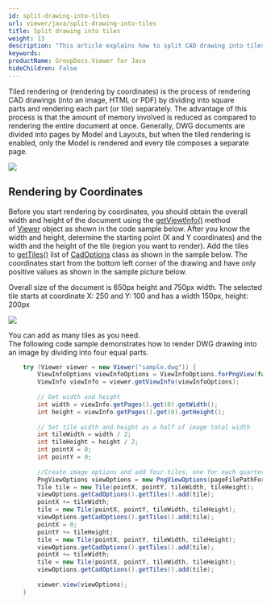 ```yaml
---
id: split-drawing-into-tiles
url: viewer/java/split-drawing-into-tiles
title: Split drawing into tiles
weight: 13
description: "This article explains how to split CAD drawing into tiles with GroupDocs.Viewer within your Java applications."
keywords: 
productName: GroupDocs.Viewer for Java
hideChildren: False
---
```

Tiled rendering or (rendering by coordinates) is the process of rendering CAD drawings (into an image, HTML or PDF) by dividing into square parts and rendering each part (or tile) separately. The advantage of this process is that the amount of memory involved is reduced as compared to rendering the entire document at once. Generally, DWG documents are divided into pages by Model and Layouts, but when the tiled rendering is enabled, only the Model is rendered and every tile composes a separate page.

![](viewer/java/images/split-drawing-into-tiles.jpg)

## Rendering by Coordinates

Before you start rendering by coordinates, you should obtain the overall width and height of the document using the [getViewtInfo()](https://apireference.groupdocs.com/viewer/java/com.groupdocs.viewer/Viewer#getViewInfo(com.groupdocs.viewer.options.ViewInfoOptions)) method of [Viewer](https://apireference.groupdocs.com/viewer/java/com.groupdocs.viewer/Viewer) object as shown in the code sample below. After you know the width and height, determine the starting point (X and Y coordinates) and the width and the height of the tile (region you want to render). Add the tiles to [getTiles()](https://apireference.groupdocs.com/viewer/java/com.groupdocs.viewer.options/CadOptions#getTiles()) list of [CadOptions](https://apireference.groupdocs.com/viewer/java/com.groupdocs.viewer.options/CadOptions) class as shown in the sample below. The coordinates start from the bottom left corner of the drawing and have only positive values as shown in the sample picture below.

Overall size of the document is 650px height and 750px width. The selected tile starts at coordinate X: 250 and Y: 100 and has a width 150px, height: 200px

![](viewer/java/images/split-drawing-into-tiles_1.jpg)

You can add as many tiles as you need.  
The following code sample demonstrates how to render DWG drawing into an image by dividing into four equal parts.

```java
    try (Viewer viewer = new Viewer("sample.dwg")) {
        ViewInfoOptions viewInfoOptions = ViewInfoOptions.forPngView(false);
        ViewInfo viewInfo = viewer.getViewInfo(viewInfoOptions);
    
        // Get width and height
        int width = viewInfo.getPages().get(0).getWidth();
        int height = viewInfo.getPages().get(0).getHeight();
    
        // Set tile width and height as a half of image total width
        int tileWidth = width / 2;
        int tileHeight = height / 2;
        int pointX = 0;
        int pointY = 0;
    
        //Create image options and add four tiles, one for each quarter
        PngViewOptions viewOptions = new PngViewOptions(pageFilePathFormat);
        Tile tile = new Tile(pointX, pointY, tileWidth, tileHeight);
        viewOptions.getCadOptions().getTiles().add(tile);
        pointX += tileWidth;
        tile = new Tile(pointX, pointY, tileWidth, tileHeight);
        viewOptions.getCadOptions().getTiles().add(tile);
        pointX = 0;
        pointY += tileHeight;
        tile = new Tile(pointX, pointY, tileWidth, tileHeight);
        viewOptions.getCadOptions().getTiles().add(tile);
        pointX += tileWidth;
        tile = new Tile(pointX, pointY, tileWidth, tileHeight);
        viewOptions.getCadOptions().getTiles().add(tile);
    
        viewer.view(viewOptions);
    }
```
